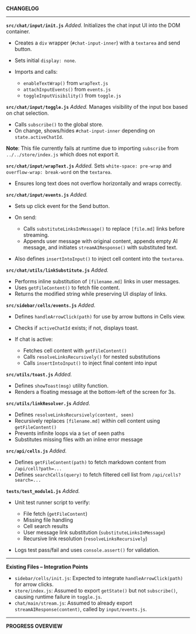 **CHANGELOG**

---

**`src/chat/input/init.js`**
*Added.* Initializes the chat input UI into the DOM container.

* Creates a `div` wrapper (`#chat-input-inner`) with a `textarea` and send button.
* Sets initial `display: none`.
* Imports and calls:

  * `enableTextWrap()` from `wrapText.js`
  * `attachInputEvents()` from `events.js`
  * `toggleInputVisibility()` from `toggle.js`

**`src/chat/input/toggle.js`**
*Added.* Manages visibility of the input box based on chat selection.

* Calls `subscribe()` to the global store.
* On change, shows/hides `#chat-input-inner` depending on `state.activeChatId`.

**Note**: This file currently fails at runtime due to importing `subscribe` from `../../store/index.js` which does not export it.

**`src/chat/input/wrapText.js`**
*Added.* Sets `white-space: pre-wrap` and `overflow-wrap: break-word` on the `textarea`.

* Ensures long text does not overflow horizontally and wraps correctly.

**`src/chat/input/events.js`**
*Added.*

* Sets up click event for the Send button.
* On send:

  * Calls `substituteLinksInMessage()` to replace `[file.md]` links before streaming.
  * Appends user message with original content, appends empty AI message, and initiates `streamAIResponse()` with substituted text.
* Also defines `insertIntoInput()` to inject cell content into the `textarea`.

**`src/chat/utils/linkSubstitute.js`**
*Added.*

* Performs inline substitution of `[filename.md]` links in user messages.
* Uses `getFileContent()` to fetch file content.
* Returns the modified string while preserving UI display of links.

**`src/sidebar/cells/events.js`**
*Added.*

* Defines `handleArrowClick(path)` for use by arrow buttons in Cells view.
* Checks if `activeChatId` exists; if not, displays toast.
* If chat is active:

  * Fetches cell content with `getFileContent()`
  * Calls `resolveLinksRecursively()` for nested substitutions
  * Calls `insertIntoInput()` to inject final content into input

**`src/utils/toast.js`**
*Added.*

* Defines `showToast(msg)` utility function.
* Renders a floating message at the bottom-left of the screen for 3s.

**`src/utils/linkResolver.js`**
*Added.*

* Defines `resolveLinksRecursively(content, seen)`
* Recursively replaces `[filename.md]` within cell content using `getFileContent()`
* Prevents infinite loops via a `Set` of seen paths
* Substitutes missing files with an inline error message

**`src/api/cells.js`**
*Added.*

* Defines `getFileContent(path)` to fetch markdown content from `/api/cell?path=...`
* Defines `searchCells(query)` to fetch filtered cell list from `/api/cells?search=...`

**`tests/test_module1.js`**
*Added.*

* Unit test runner script to verify:

  * File fetch (`getFileContent`)
  * Missing file handling
  * Cell search results
  * User message link substitution (`substituteLinksInMessage`)
  * Recursive link resolution (`resolveLinksRecursively`)
* Logs test pass/fail and uses `console.assert()` for validation.

---

**Existing Files – Integration Points**

* `sidebar/cells/init.js`: Expected to integrate `handleArrowClick(path)` for arrow clicks.
* `store/index.js`: Assumed to export `getState()` but not `subscribe()`, causing runtime failure in `toggle.js`.
* `chat/main/stream.js`: Assumed to already export `streamAIResponse(content)`, called by `input/events.js`.

---

**PROGRESS OVERVIEW**



